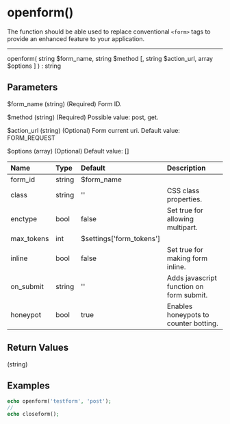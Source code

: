 # openform()

The function should be able used to replace conventional `<form>` tags to
provide an enhanced feature to your application.

---

openform( string $form_name, string $method [, string $action_url, array $options ] ) : string

## Parameters

$form_name (string) (Required) Form ID.

$method (string) (Required) Possible value: post, get.

$action_url (string) (Optional) Form current uri. Default value: FORM_REQUEST

$options (array) (Optional) Default value: []

| Name | Type | Default | Description |
| :--- | :--- | :--- | :--- |
| form_id | string | $form_name |  |
| class | string | '' | CSS class properties. |
| enctype | bool | false | Set true for allowing multipart. |
| max_tokens | int | $settings['form_tokens'] |  |
| inline | bool | false | Set true for making form inline. |
| on_submit | string | '' | Adds javascript function on form submit. |
| honeypot | bool | true | Enables honeypots to counter botting. |

## Return Values

(string)

## Examples

```php
echo openform('testform', 'post');
//
echo closeform();
```
